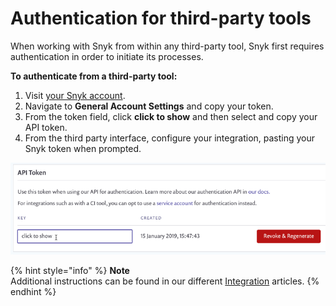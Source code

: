 # Authentication for third-party tools

When working with Snyk from within any third-party tool, Snyk first requires authentication in order to initiate its processes.

**To authenticate from a third-party tool:**

1. Visit [your Snyk account](https://app.snyk.io/account).
2. Navigate to **General Account Settings** and copy your token.
3. From the token field, click **click to show** and then select and copy your API token.
4. From the third party interface, configure your integration, pasting your Snyk token when prompted.

![api token screen; revoke; regenerate; click to show](<../../../.gitbook/assets/uuid-8d94edf8-b42b-e5b3-ada1-e157d18ff884-en (1) (2) (2) (1) (1) (1) (1) (1) (1) (1) (1) (1) (1) (1) (1) (1) (1) (1) (1) (1) (1) (1) (1) (1) (1) (1) (1) (1) (1) (1) (1) (1) (1) (1) (1) (1) (1) (1) (1) (1) (1) (1) (1) (4).png>)

{% hint style="info" %}
**Note**\
Additional instructions can be found in our different [Integration](https://support.snyk.io/hc/articles/360004002498#UUID-98f9378c-bc0f-d01b-8d81-dbd38d69a915) articles.
{% endhint %}
